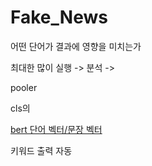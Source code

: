 # Fake_News

어떤 단어가 결과에 영향을 미치는가

최대한 많이 실행 -> 분석 -> 

pooler

cls의 

[bert 단어 벡터/문장 벡터](https://colab.research.google.com/drive/1ZQvuAVwA3IjybezQOXnrXMGAnMyZRuPU#scrollTo=mQaco6jRLkXn)


키워드 출력 자동
